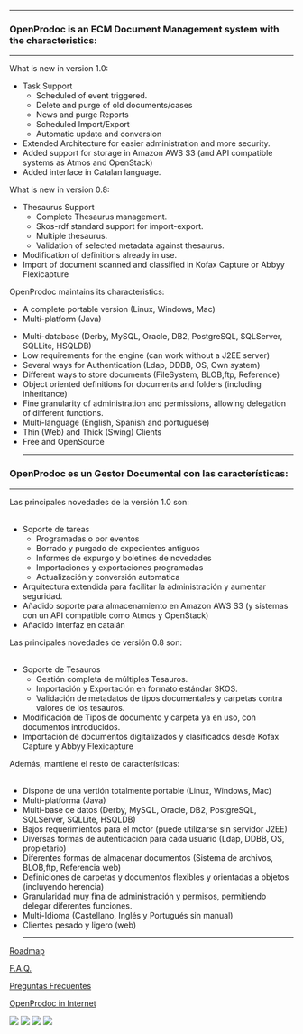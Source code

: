 
---


### OpenProdoc is an ECM Document Management system with the characteristics: ###


---

What is new in version 1.0:

  * Task Support
    * Scheduled of event triggered.
    * Delete and purge of old documents/cases
    * News and purge Reports
    * Scheduled Import/Export
    * Automatic update and conversion
  * Extended Architecture for easier administration and more security.
  * Added support for storage in Amazon AWS S3 (and API compatible systems as Atmos and OpenStack)
  * Added interface in Catalan language.

What is new in version 0.8:

  * Thesaurus Support
    * Complete Thesaurus management.
    * Skos-rdf standard support for import-export.
    * Multiple thesaurus.
    * Validation of selected metadata against thesaurus.
  * Modification of definitions already in use.
  * Import of document scanned and classified in Kofax Capture or Abbyy Flexicapture

OpenProdoc maintains its characteristics:

  * A complete portable version (Linux, Windows, Mac)
  * Multi-platform (Java)<br>
<ul><li>Multi-database (Derby, MySQL, Oracle, DB2, PostgreSQL, SQLServer, SQLLite, HSQLDB)<br>
</li><li>Low requirements for the engine (can work without a J2EE server)<br>
</li><li>Several ways for Authentication (Ldap, DDBB, OS, Own system)<br>
</li><li>Different ways to store documents (FileSystem, BLOB,ftp, Reference)<br>
</li><li>Object oriented definitions for documents and folders (including inheritance)<br>
</li><li>Fine granularity of administration and permissions, allowing delegation of different functions.<br>
</li><li>Multi-language (English, Spanish and portuguese)<br>
</li><li>Thin (Web) and Thick (Swing) Clients<br>
</li><li>Free and OpenSource<br>
<hr /></li></ul>


<h3>OpenProdoc es un Gestor Documental con las características:</h3>
<hr />

Las principales novedades de la versión 1.0 son:<br>
<br>
<ul><li>Soporte de tareas<br>
<ul><li>Programadas o por eventos<br>
</li><li>Borrado y purgado de expedientes antiguos<br>
</li><li>Informes de expurgo y boletines de novedades<br>
</li><li>Importaciones y exportaciones programadas<br>
</li><li>Actualización y conversión automatica<br>
</li></ul></li><li>Arquitectura extendida para facilitar la administración y aumentar seguridad.<br>
</li><li>Añadido soporte para almacenamiento en Amazon AWS S3 (y sistemas con un API compatible como Atmos y OpenStack)<br>
</li><li>Añadido interfaz en catalán</li></ul>

Las principales novedades de versión 0.8 son:<br>
<br>
<ul><li>Soporte de Tesauros<br>
<ul><li>Gestión completa de múltiples Tesauros.<br>
</li><li>Importación y Exportación en formato estándar SKOS.<br>
</li><li>Validación de metadatos de tipos documentales y carpetas contra valores de los tesauros.<br>
</li></ul></li><li>Modificación de Tipos de documento y carpeta ya en uso, con documentos introducidos.<br>
</li><li>Importación de documentos digitalizados y clasificados desde Kofax Capture y Abbyy Flexicapture</li></ul>

Además, mantiene el resto de características:<br>
<br>
<ul><li>Dispone de una vertión totalmente portable (Linux, Windows, Mac)<br>
</li><li>Multi-platforma (Java)<br>
</li><li>Multi-base de datos (Derby, MySQL, Oracle, DB2, PostgreSQL, SQLServer, SQLLite, HSQLDB)<br>
</li><li>Bajos requerimientos para el motor (puede utilizarse sin servidor J2EE)<br>
</li><li>Diversas formas de autenticación para cada usuario (Ldap, DDBB, OS, propietario)<br>
</li><li>Diferentes formas de almacenar documentos (Sistema de archivos, BLOB,ftp, Referencia web)<br>
</li><li>Definiciones de carpetas y documentos flexibles y orientadas a objetos (incluyendo herencia)<br>
</li><li>Granularidad muy fina de administración y permisos, permitiendo delegar diferentes funciones.<br>
</li><li>Multi-Idioma (Castellano, Inglés y Portugués sin manual)<br>
</li><li>Clientes pesado y ligero (web)<br>
<hr /></li></ul>

<a href='Roadmap.md'>Roadmap</a>

<a href='FAQ_OpenProdoc.md'>F.A.Q.</a>

<a href='Preguntas_Frecuentes.md'>Preguntas Frecuentes</a>

<a href='OpenProdoc_in_Internet.md'>OpenProdoc in Internet</a>


<img src='https://dl.dropboxusercontent.com/u/49603479/OpenProdoc/MainWin.png' />

<img src='http://dl.dropbox.com/u/49603479/OpenProdoc/Captura%20de%20pantalla%202012-06-15%20a%20la(s)%2018.33.08.png' />

<img src='https://dl.dropboxusercontent.com/u/49603479/OpenProdoc/OpenProdoc%20Thesaurus%200.8%201.png' />

<img src='http://dl.dropbox.com/u/49603479/OpenProdoc/EditES.jpg' />